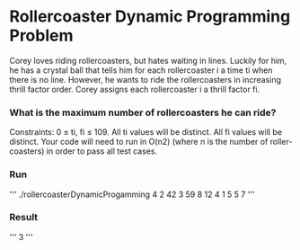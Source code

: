 # Rollercoaster Dynamic Programming Problem

Corey loves riding rollercoasters, but hates waiting in lines. Luckily for him, he has a crystal ball that tells him for each rollercoaster i a time ti when there is no line. However, he wants to ride the rollercoasters in increasing thrill factor order. Corey assigns each rollercoaster i a thrill factor fi.

### What is the maximum number of rollercoasters he can ride?

Constraints: 0 ≤ ti, fi ≤ 109. All ti values will be distinct. All fi values will be distinct. Your code will need to run in O(n2) (where n is the number of roller-coasters) in order to pass all test cases.

### Run
'''
./rollercoasterDynamicProgamming 4 2 42 3 59 8 12 4 1 5 5 7 
'''

### Result
'''
3
'''